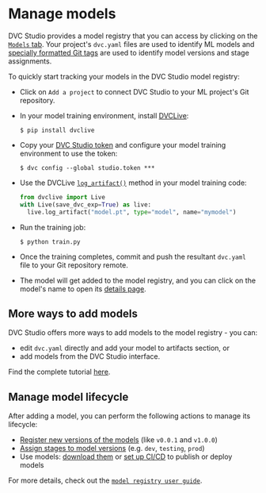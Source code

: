 # Manage models

DVC Studio provides a model registry that you can access by clicking on the
[`Models` tab](https://studio.iterative.ai/user/-/models). Your project's
`dvc.yaml` files are used to identify ML models and
[specially formatted Git tags](/doc/gto/user-guide#git-tags-format) are used to
identify model versions and stage assignments.

To quickly start tracking your models in the DVC Studio model registry:

- Click on `Add a project` to connect DVC Studio to your ML project's Git
  repository.

- In your model training environment, install [DVCLive](/doc/dvclive):

  ```cli
  $ pip install dvclive
  ```

- Copy your
  [DVC Studio token](/doc/studio/user-guide/account-and-billing#studio-access-token)
  and configure your model training environment to use the token:

  ```cli
  $ dvc config --global studio.token ***
  ```

- Use the DVCLive [`log_artifact()`](/doc/dvclive/live/log_artifact) method in
  your model training code:

  ```python
  from dvclive import Live
  with Live(save_dvc_exp=True) as live:
    live.log_artifact("model.pt", type="model", name="mymodel")
  ```

- Run the training job:

  ```cli
  $ python train.py
  ```

- Once the training completes, commit and push the resultant `dvc.yaml` file to
  your Git repository remote.

- The model will get added to the model registry, and you can click on the
  model's name to open its
  [details page](/doc/studio/user-guide/model-registry/view-and-compare-models#model-details-page).

## More ways to add models

DVC Studio offers more ways to add models to the model registry - you can:

- edit `dvc.yaml` directly and add your model to artifacts section, or
- add models from the DVC Studio interface.

Find the complete tutorial
[here](/doc/studio/user-guide/model-registry/add-a-model).

## Manage model lifecycle

After adding a model, you can perform the following actions to manage its
lifecycle:

- [Register new versions of the models](/doc/studio/user-guide/model-registry/register-version)
  (like `v0.0.1` and `v1.0.0`)
- [Assign stages to model versions](/doc/studio/user-guide/model-registry/assign-stage)
  (e.g. `dev`, `testing`, `prod`)
- Use models: [download them](/doc/studio/user-guide/model-registry/use-models)
  or [set up CI/CD](/doc/studio/user-guide/model-registry/use-models) to publish
  or deploy models

For more details, check out the
[`model registry user guide`](/doc/studio/user-guide/model-registry/).
